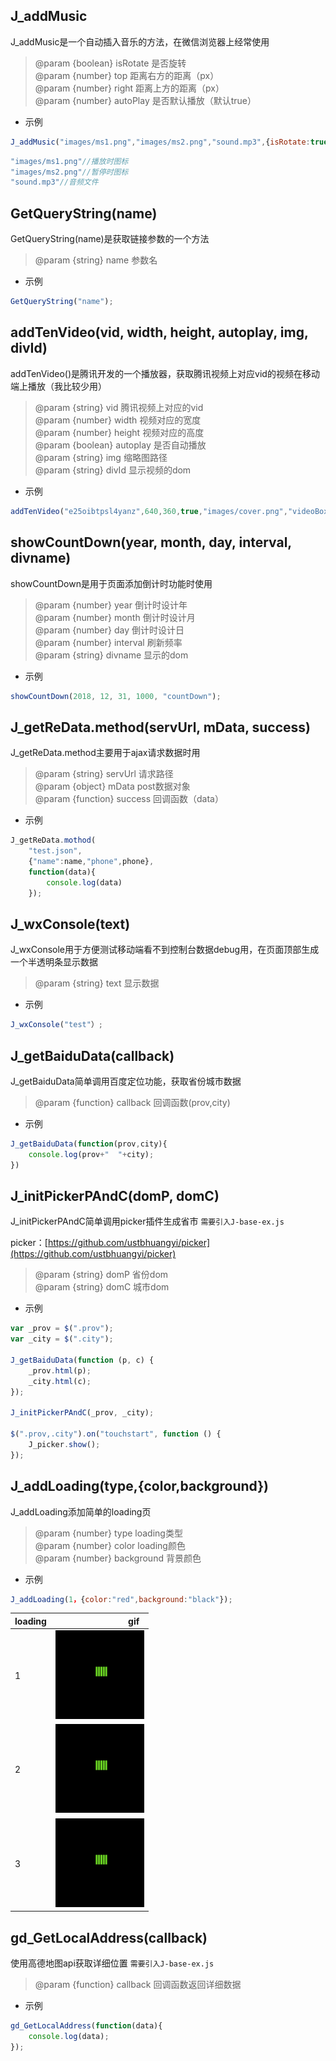 ## J_addMusic

J_addMusic是一个自动插入音乐的方法，在微信浏览器上经常使用

> @param {boolean} isRotate 是否旋转<br>
> @param {number} top 距离右方的距离（px）<br>
> @param {number} right 距离上方的距离（px）<br>
> @param {number} autoPlay 是否默认播放（默认true）

* 示例
```javascript
J_addMusic("images/ms1.png","images/ms2.png","sound.mp3",{isRotate:true,top:"20px",right:"40px"});
```

```javascript
"images/ms1.png"//播放时图标
"images/ms2.png"//暂停时图标
"sound.mp3"//音频文件
```

## GetQueryString(name)

GetQueryString(name)是获取链接参数的一个方法

> @param {string} name 参数名

* 示例
```javascript
GetQueryString("name");
```

## addTenVideo(vid, width, height, autoplay, img, divId)

addTenVideo()是腾讯开发的一个播放器，获取腾讯视频上对应vid的视频在移动端上播放（我比较少用）

> @param {string} vid 腾讯视频上对应的vid<br>
> @param {number} width 视频对应的宽度<br>
> @param {number} height 视频对应的高度<br>
> @param {boolean} autoplay 是否自动播放<br>
> @param {string} img 缩略图路径<br>
> @param {string} divId 显示视频的dom

* 示例
```javascript
addTenVideo("e25oibtpsl4yanz",640,360,true,"images/cover.png","videoBox");
```

## showCountDown(year, month, day, interval, divname)

showCountDown是用于页面添加倒计时功能时使用

> @param {number} year 倒计时设计年<br>
> @param {number} month 倒计时设计月<br>
> @param {number} day 倒计时设计日<br>
> @param {number} interval 刷新频率<br>
> @param {string} divname 显示的dom

* 示例
```javascript
showCountDown(2018, 12, 31, 1000, "countDown");
```

## J_getReData.method(servUrl, mData, success)

J_getReData.method主要用于ajax请求数据时用

> @param {string} servUrl 请求路径<br>
> @param {object} mData post数据对象<br>
> @param {function} success 回调函数（data）

* 示例
```javascript
J_getReData.mothod(
    "test.json",
    {"name":name,"phone",phone},
    function(data){
        console.log(data)
    });
```

## J_wxConsole(text)

J_wxConsole用于方便测试移动端看不到控制台数据debug用，在页面顶部生成一个半透明条显示数据

> @param {string} text 显示数据

* 示例
```javascript
J_wxConsole("test"）;
```

## J_getBaiduData(callback)

J_getBaiduData简单调用百度定位功能，获取省份城市数据

> @param {function} callback 回调函数(prov,city)

* 示例
```javascript
J_getBaiduData(function(prov,city){
    console.log(prov+"  "+city);
})
```

## J_initPickerPAndC(domP, domC)
J_initPickerPAndC简单调用picker插件生成省市
`需要引入J-base-ex.js`

picker：[https://github.com/ustbhuangyi/picker](https://github.com/ustbhuangyi/picker)

> @param {string} domP 省份dom<br>
> @param {string} domC 城市dom

* 示例
```javascript
var _prov = $(".prov");
var _city = $(".city");

J_getBaiduData(function (p, c) {
    _prov.html(p);
    _city.html(c);
});

J_initPickerPAndC(_prov, _city);

$(".prov,.city").on("touchstart", function () {
    J_picker.show();
});
```

## J_addLoading(type,{color,background})
J_addLoading添加简单的loading页

> @param {number} type loading类型<br>
> @param {number} color loading颜色<br>
> @param {number} background 背景颜色
* 示例
```javascript
J_addLoading(1，{color:"red",background:"black"});
```

| loading | gif   |
| --------   | -----:  |
| 1 | ![loading](https://github.com/JinnHo/wx-tools/blob/master/images/1.gif)| 
| 2 | ![loading](https://github.com/JinnHo/wx-tools/blob/master/images/1.gif)|  
| 3 | ![loading](https://github.com/JinnHo/wx-tools/blob/master/images/1.gif)|  

## gd_GetLocalAddress(callback)
使用高德地图api获取详细位置
`需要引入J-base-ex.js`

> @param {function} callback 回调函数返回详细数据

* 示例
```javascript
gd_GetLocalAddress(function(data){
    console.log(data);
});
```
